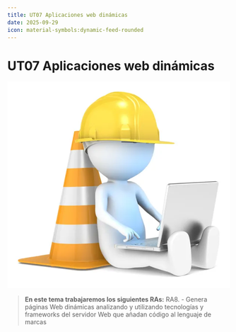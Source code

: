 ```yaml
---
title: UT07 Aplicaciones web dinámicas
date: 2025-09-29   
icon: material-symbols:dynamic-feed-rounded
---
```


# UT07 Aplicaciones web dinámicas
![En construcción](/images/under-construction.jpg)

> **En este tema trabajaremos los siguientes RAs:**
> RA8. - Genera páginas Web dinámicas analizando y utilizando tecnologías y frameworks del servidor Web que añadan código al lenguaje de marcas